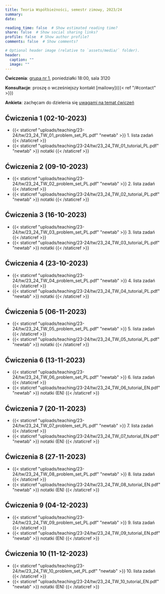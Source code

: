 ```yaml
---
title: Teoria Współbieżności, semestr zimowy, 2023/24
summary: 
date: 

reading_time: false  # Show estimated reading time?
share: false  # Show social sharing links?
profile: false  # Show author profile?
comments: false  # Show comments?

# Optional header image (relative to `assets/media/` folder).
header:
  caption: ""
  image: ""
---
```


**Ćwiczenia**: [grupa nr 1](https://usosweb.mimuw.edu.pl/kontroler.php?_action=katalog2/przedmioty/pokazZajecia&zaj_cyk_id=516447&gr_nr=1), poniedziałki 18:00, sala 3120

**Konsultacje**: proszę o wcześniejszy kontakt [mailowy]({{< ref "/#contact" >}})

**Ankieta**: zachęcam do dzielenia się [uwagami na temat ćwiczeń](https://docs.google.com/forms/d/e/1FAIpQLScaqiYkh-GS0lj4pHxttyxpQ7ta6_YGAVjzkpyMwAXJHhmalQ/viewform?usp=sf_link)

## Ćwiczenia 1 (02-10-2023)
- {{< staticref "uploads/teaching/23-24/tw/23_24_TW_01_problem_set_PL.pdf" "newtab" >}} 1. lista zadań {{< /staticref >}}
- {{< staticref "uploads/teaching/23-24/tw/23_24_TW_01_tutorial_PL.pdf" "newtab" >}} notatki {{< /staticref >}}

## Ćwiczenia 2 (09-10-2023)
- {{< staticref "uploads/teaching/23-24/tw/23_24_TW_02_problem_set_PL.pdf" "newtab" >}} 2. lista zadań {{< /staticref >}}
- {{< staticref "uploads/teaching/23-24/tw/23_24_TW_02_tutorial_PL.pdf" "newtab" >}} notatki {{< /staticref >}}

## Ćwiczenia 3 (16-10-2023)
- {{< staticref "uploads/teaching/23-24/tw/23_24_TW_03_problem_set_PL.pdf" "newtab" >}} 3. lista zadań {{< /staticref >}}
- {{< staticref "uploads/teaching/23-24/tw/23_24_TW_03_tutorial_PL.pdf" "newtab" >}} notatki {{< /staticref >}}

## Ćwiczenia 4 (23-10-2023)
- {{< staticref "uploads/teaching/23-24/tw/23_24_TW_04_problem_set_PL.pdf" "newtab" >}} 4. lista zadań {{< /staticref >}}
- {{< staticref "uploads/teaching/23-24/tw/23_24_TW_04_tutorial_PL.pdf" "newtab" >}} notatki {{< /staticref >}}

## Ćwiczenia 5 (06-11-2023)
- {{< staticref "uploads/teaching/23-24/tw/23_24_TW_05_problem_set_PL.pdf" "newtab" >}} 5. lista zadań {{< /staticref >}}
- {{< staticref "uploads/teaching/23-24/tw/23_24_TW_05_tutorial_PL.pdf" "newtab" >}} notatki {{< /staticref >}}

## Ćwiczenia 6 (13-11-2023)
- {{< staticref "uploads/teaching/23-24/tw/23_24_TW_06_problem_set_PL.pdf" "newtab" >}} 6. lista zadań {{< /staticref >}}
- {{< staticref "uploads/teaching/23-24/tw/23_24_TW_06_tutorial_EN.pdf" "newtab" >}} notatki (EN) {{< /staticref >}}

## Ćwiczenia 7 (20-11-2023)
- {{< staticref "uploads/teaching/23-24/tw/23_24_TW_07_problem_set_PL.pdf" "newtab" >}} 7. lista zadań {{< /staticref >}}
- {{< staticref "uploads/teaching/23-24/tw/23_24_TW_07_tutorial_EN.pdf" "newtab" >}} notatki (EN) {{< /staticref >}}

## Ćwiczenia 8 (27-11-2023)
- {{< staticref "uploads/teaching/23-24/tw/23_24_TW_08_problem_set_PL.pdf" "newtab" >}} 8. lista zadań {{< /staticref >}}
- {{< staticref "uploads/teaching/23-24/tw/23_24_TW_08_tutorial_EN.pdf" "newtab" >}} notatki (EN) {{< /staticref >}}

## Ćwiczenia 9 (04-12-2023)
- {{< staticref "uploads/teaching/23-24/tw/23_24_TW_09_problem_set_PL.pdf" "newtab" >}} 9. lista zadań {{< /staticref >}}
- {{< staticref "uploads/teaching/23-24/tw/23_24_TW_09_tutorial_EN.pdf" "newtab" >}} notatki (EN) {{< /staticref >}}

## Ćwiczenia 10 (11-12-2023)
- {{< staticref "uploads/teaching/23-24/tw/23_24_TW_10_problem_set_PL.pdf" "newtab" >}} 10. lista zadań {{< /staticref >}}
- {{< staticref "uploads/teaching/23-24/tw/23_24_TW_10_tutorial_EN.pdf" "newtab" >}} notatki (EN) {{< /staticref >}}

